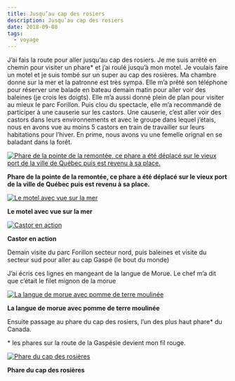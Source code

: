 ```yaml
---
title: Jusqu’au cap des rosiers
description: Jusqu’au cap des rosiers
date: 2018-09-08
tags:
  - voyage
---
```


J’ai fais la route pour aller jusqu’au cap des rosiers. Je me suis arrêté en chemin pour visiter un phare\* et j’ai roulé jusqu’à mon motel. Je voulais faire un motel et je suis tombé sur un super au cap des rosières. Ma chambre donne sur la mer et la patronne est très sympa. Elle m’a prêté son téléphone pour réserver une balade en bateau demain matin pour aller voir des baleines (je crois les doigts). Elle m’a aussi donné plein de plan pour visiter au mieux le parc Forillon. Puis clou du spectacle, elle m’a recommandé de participer à une causerie sur les castors. Une causerie, c’est aller voir des castors dans leurs environnements et avec le groupe dans lequel j’étais, nous en avons vue au moins 5 castors en train de travailler sur leurs habitations pour l’hiver. En prime, nous avons vu une femelle orignal en se baladant dans la forêt.

 [![Phare de la pointe de la remontée, ce phare a été déplacé sur le vieux port de la ville de Québec puis est revenu à sa place.](img/b596c7d4-cd9c-428c-84e9-d147064f59b7.jpg?1660682125)](img/b596c7d4-cd9c-428c-84e9-d147064f59b7.jpg)

**Phare de la pointe de la remontée, ce phare a été déplacé sur le vieux port de la ville de Québec puis est revenu à sa place.**

 [![Le motel avec vue sur la mer](img/2cedcedd-27a4-4deb-9c9d-9077787fa447.jpg?1660682127)](img/2cedcedd-27a4-4deb-9c9d-9077787fa447.jpg)

**Le motel avec vue sur la mer**

 [![Castor en action](img/a8cadf07-af5b-46d7-a906-ac7614486981.jpg?1660682129)](img/a8cadf07-af5b-46d7-a906-ac7614486981.jpg)

**Castor en action**

Demain visite du parc Forillon secteur nord, puis baleines et visite du secteur sud pour aller au cap Gaspé (le bout du monde)

J’ai écris ces lignes en mangeant de la langue de Morue. Le chef m’a dit que c’était le filet mignon de la morue

 [![La langue de morue avec pomme de terre moulinée](img/e0f9bfaa-ac91-4349-a061-a1cc99d26ad3.jpg?1660682130)](img/e0f9bfaa-ac91-4349-a061-a1cc99d26ad3.jpg)

**La langue de morue avec pomme de terre moulinée**

Ensuite passage au phare du cap des rosiers, l’un des plus haut phare\* du Canada.

\* les phares sur la route de la Gaspésie devient mon fil rouge.

 [![Phare du cap des rosières](img/9186fe27-0633-40f8-a1f5-c468855b1080-r90.jpg?1660682132)](img/9186fe27-0633-40f8-a1f5-c468855b1080-r90.jpg)

**Phare du cap des rosières**